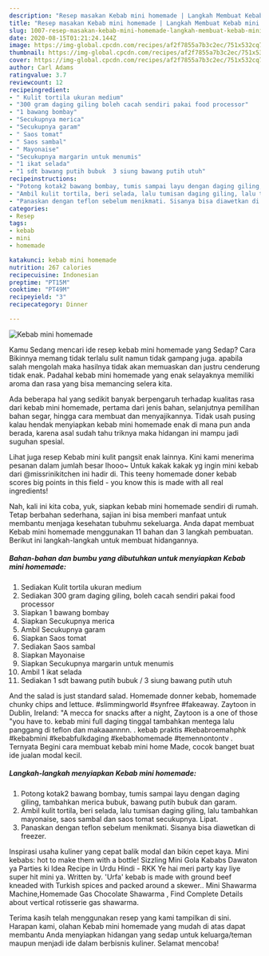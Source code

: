 ```yaml
---
description: "Resep masakan Kebab mini homemade | Langkah Membuat Kebab mini homemade Yang Sempurna"
title: "Resep masakan Kebab mini homemade | Langkah Membuat Kebab mini homemade Yang Sempurna"
slug: 1007-resep-masakan-kebab-mini-homemade-langkah-membuat-kebab-mini-homemade-yang-sempurna
date: 2020-08-15T01:21:24.144Z
image: https://img-global.cpcdn.com/recipes/af2f7855a7b3c2ec/751x532cq70/kebab-mini-homemade-foto-resep-utama.jpg
thumbnail: https://img-global.cpcdn.com/recipes/af2f7855a7b3c2ec/751x532cq70/kebab-mini-homemade-foto-resep-utama.jpg
cover: https://img-global.cpcdn.com/recipes/af2f7855a7b3c2ec/751x532cq70/kebab-mini-homemade-foto-resep-utama.jpg
author: Carl Adams
ratingvalue: 3.7
reviewcount: 12
recipeingredient:
- " Kulit tortila ukuran medium"
- "300 gram daging giling boleh cacah sendiri pakai food processor"
- "1 bawang bombay"
- "Secukupnya merica"
- "Secukupnya garam"
- " Saos tomat"
- " Saos sambal"
- " Mayonaise"
- "Secukupnya margarin untuk menumis"
- "1 ikat selada"
- "1 sdt bawang putih bubuk  3 siung bawang putih utuh"
recipeinstructions:
- "Potong kotak2 bawang bombay, tumis sampai layu dengan daging giling, tambahkan merica bubuk, bawang putih bubuk dan garam."
- "Ambil kulit tortila, beri selada, lalu tumisan daging giling, lalu tambahkan mayonaise, saos sambal dan saos tomat secukupnya. Lipat."
- "Panaskan dengan teflon sebelum menikmati. Sisanya bisa diawetkan di freezer."
categories:
- Resep
tags:
- kebab
- mini
- homemade

katakunci: kebab mini homemade 
nutrition: 267 calories
recipecuisine: Indonesian
preptime: "PT15M"
cooktime: "PT49M"
recipeyield: "3"
recipecategory: Dinner

---
```



![Kebab mini homemade](https://img-global.cpcdn.com/recipes/af2f7855a7b3c2ec/751x532cq70/kebab-mini-homemade-foto-resep-utama.jpg)

Kamu Sedang mencari ide resep kebab mini homemade yang Sedap? Cara Bikinnya memang tidak terlalu sulit namun tidak gampang juga. apabila salah mengolah maka hasilnya tidak akan memuaskan dan justru cenderung tidak enak. Padahal kebab mini homemade yang enak selayaknya memiliki aroma dan rasa yang bisa memancing selera kita.

Ada beberapa hal yang sedikit banyak berpengaruh terhadap kualitas rasa dari kebab mini homemade, pertama dari jenis bahan, selanjutnya pemilihan bahan segar, hingga cara membuat dan menyajikannya. Tidak usah pusing kalau hendak menyiapkan kebab mini homemade enak di mana pun anda berada, karena asal sudah tahu triknya maka hidangan ini mampu jadi suguhan spesial.

Lihat juga resep Kebab mini kulit pangsit enak lainnya. Kini kami menerima pesanan dalam jumlah besar lhooo~ Untuk kakak kakak yg ingin mini kebab dari @missrinikitchen ini hadir di. This teeny homemade doner kebab scores big points in this field - you know this is made with all real ingredients!


Nah, kali ini kita coba, yuk, siapkan kebab mini homemade sendiri di rumah. Tetap berbahan sederhana, sajian ini bisa memberi manfaat untuk membantu menjaga kesehatan tubuhmu sekeluarga. Anda dapat membuat Kebab mini homemade menggunakan 11 bahan dan 3 langkah pembuatan. Berikut ini langkah-langkah untuk membuat hidangannya.

<!--inarticleads1-->

##### Bahan-bahan dan bumbu yang dibutuhkan untuk menyiapkan Kebab mini homemade:

1. Sediakan  Kulit tortila ukuran medium
1. Sediakan 300 gram daging giling, boleh cacah sendiri pakai food processor
1. Siapkan 1 bawang bombay
1. Siapkan Secukupnya merica
1. Ambil Secukupnya garam
1. Siapkan  Saos tomat
1. Sediakan  Saos sambal
1. Siapkan  Mayonaise
1. Siapkan Secukupnya margarin untuk menumis
1. Ambil 1 ikat selada
1. Sediakan 1 sdt bawang putih bubuk / 3 siung bawang putih utuh


And the salad is just standard salad. Homemade donner kebab, homemade chunky chips and lettuce. #slimmingworld #synfree #fakeaway. Zaytoon in Dublin, Ireland: &#34;A mecca for snacks after a night, Zaytoon is a one of those &#34;you have to. kebab mini full daging tinggal tambahkan mentega lalu panggang di teflon dan makaaannnn. . kebab praktis #kebabroemahphk #kebabmini #kebabfulkdaging #kebabhomemade #temennontontv . Ternyata Begini cara membuat kebab mini home Made, cocok banget buat ide jualan modal kecil. 

<!--inarticleads2-->

##### Langkah-langkah menyiapkan Kebab mini homemade:

1. Potong kotak2 bawang bombay, tumis sampai layu dengan daging giling, tambahkan merica bubuk, bawang putih bubuk dan garam.
1. Ambil kulit tortila, beri selada, lalu tumisan daging giling, lalu tambahkan mayonaise, saos sambal dan saos tomat secukupnya. Lipat.
1. Panaskan dengan teflon sebelum menikmati. Sisanya bisa diawetkan di freezer.


Inspirasi usaha kuliner yang cepat balik modal dan bikin cepet kaya. Mini kebabs: hot to make them with a bottle! Sizzling Mini Gola Kababs Dawaton ya Parties ki Idea Recipe in Urdu Hindi - RKK Ye hai meri party kay liye super hit mini ya. Written by. &#39;Urfa&#39; kebab is made with ground beef kneaded with Turkish spices and packed around a skewer.. Mini Shawarma Machine,Homemade Gas Chocolate Shawarma , Find Complete Details about vertical rotisserie gas shawarma. 

Terima kasih telah menggunakan resep yang kami tampilkan di sini. Harapan kami, olahan Kebab mini homemade yang mudah di atas dapat membantu Anda menyiapkan hidangan yang sedap untuk keluarga/teman maupun menjadi ide dalam berbisnis kuliner. Selamat mencoba!
